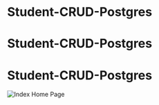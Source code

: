 ﻿# Student-CRUD-Postgres
# Student-CRUD-Postgres
# Student-CRUD-Postgres
![Index Home Page](web1.png "Index Home Page")
